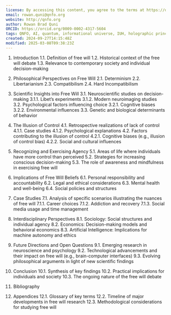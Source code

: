 ```yaml
---
license: By accessing this content, you agree to the terms at https://qnfo.org/LICENSE
email: rowan.quni@qnfo.org
website: http://qnfo.org
author: Rowan Brad Quni
ORCID: https://orcid.org/0009-0002-4317-5604
tags: QNFO, AI, quantum, informational universe, IUH, holographic principle
created: 2024-09-27T14:15:48Z
modified: 2025-03-08T09:38:23Z
---
```


1. Introduction
   1.1. Definition of free will
   1.2. Historical context of the free will debate
   1.3. Relevance to contemporary society and individual decision-making

2. Philosophical Perspectives on Free Will
   2.1. Determinism
   2.2. Libertarianism
   2.3. Compatibilism
   2.4. Hard Incompatibilism

3. Scientific Insights into Free Will
   3.1. Neuroscientific studies on decision-making
      3.1.1. Libet’s experiments
      3.1.2. Modern neuroimaging studies
   3.2. Psychological factors influencing choice
      3.2.1. Cognitive biases
      3.2.2. Environmental influences
   3.3. Genetic and biological determinants of behavior

4. The Illusion of Control
   4.1. Retrospective realizations of lack of control
      4.1.1. Case studies
      4.1.2. Psychological explanations
   4.2. Factors contributing to the illusion of control
      4.2.1. Cognitive biases (e.g., illusion of control bias)
      4.2.2. Social and cultural influences

5. Recognizing and Exercising Agency
   5.1. Areas of life where individuals have more control than perceived
   5.2. Strategies for increasing conscious decision-making
   5.3. The role of awareness and mindfulness in exercising free will

6. Implications of Free Will Beliefs
   6.1. Personal responsibility and accountability
   6.2. Legal and ethical considerations
   6.3. Mental health and well-being
   6.4. Social policies and structures

7. Case Studies
   7.1. Analysis of specific scenarios illustrating the nuances of free will
      7.1.1. Career choices
      7.1.2. Addiction and recovery
      7.1.3. Social media usage and time management

8. Interdisciplinary Perspectives
   8.1. Sociology: Social structures and individual agency
   8.2. Economics: Decision-making models and behavioral economics
   8.3. Artificial Intelligence: Implications for machine autonomy and ethics

9. Future Directions and Open Questions
   9.1. Emerging research in neuroscience and psychology
   9.2. Technological advancements and their impact on free will (e.g., brain-computer interfaces)
   9.3. Evolving philosophical arguments in light of new scientific findings

10. Conclusion
    10.1. Synthesis of key findings
    10.2. Practical implications for individuals and society
    10.3. The ongoing nature of the free will debate

11. Bibliography
12. Appendices
    12.1. Glossary of key terms
    12.2. Timeline of major developments in free will research
    12.3. Methodological considerations for studying free will
